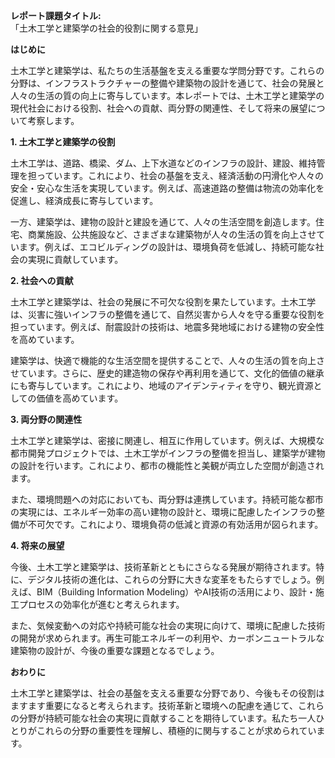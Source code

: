 **レポート課題タイトル:**  
「土木工学と建築学の社会的役割に関する意見」

**はじめに**

土木工学と建築学は、私たちの生活基盤を支える重要な学問分野です。これらの分野は、インフラストラクチャーの整備や建築物の設計を通じて、社会の発展と人々の生活の質の向上に寄与しています。本レポートでは、土木工学と建築学の現代社会における役割、社会への貢献、両分野の関連性、そして将来の展望について考察します。

**1. 土木工学と建築学の役割**

土木工学は、道路、橋梁、ダム、上下水道などのインフラの設計、建設、維持管理を担っています。これにより、社会の基盤を支え、経済活動の円滑化や人々の安全・安心な生活を実現しています。例えば、高速道路の整備は物流の効率化を促進し、経済成長に寄与しています。

一方、建築学は、建物の設計と建設を通じて、人々の生活空間を創造します。住宅、商業施設、公共施設など、さまざまな建築物が人々の生活の質を向上させています。例えば、エコビルディングの設計は、環境負荷を低減し、持続可能な社会の実現に貢献しています。

**2. 社会への貢献**

土木工学と建築学は、社会の発展に不可欠な役割を果たしています。土木工学は、災害に強いインフラの整備を通じて、自然災害から人々を守る重要な役割を担っています。例えば、耐震設計の技術は、地震多発地域における建物の安全性を高めています。

建築学は、快適で機能的な生活空間を提供することで、人々の生活の質を向上させています。さらに、歴史的建造物の保存や再利用を通じて、文化的価値の継承にも寄与しています。これにより、地域のアイデンティティを守り、観光資源としての価値を高めています。

**3. 両分野の関連性**

土木工学と建築学は、密接に関連し、相互に作用しています。例えば、大規模な都市開発プロジェクトでは、土木工学がインフラの整備を担当し、建築学が建物の設計を行います。これにより、都市の機能性と美観が両立した空間が創造されます。

また、環境問題への対応においても、両分野は連携しています。持続可能な都市の実現には、エネルギー効率の高い建物の設計と、環境に配慮したインフラの整備が不可欠です。これにより、環境負荷の低減と資源の有効活用が図られます。

**4. 将来の展望**

今後、土木工学と建築学は、技術革新とともにさらなる発展が期待されます。特に、デジタル技術の進化は、これらの分野に大きな変革をもたらすでしょう。例えば、BIM（Building Information Modeling）やAI技術の活用により、設計・施工プロセスの効率化が進むと考えられます。

また、気候変動への対応や持続可能な社会の実現に向けて、環境に配慮した技術の開発が求められます。再生可能エネルギーの利用や、カーボンニュートラルな建築物の設計が、今後の重要な課題となるでしょう。

**おわりに**

土木工学と建築学は、社会の基盤を支える重要な分野であり、今後もその役割はますます重要になると考えられます。技術革新と環境への配慮を通じて、これらの分野が持続可能な社会の実現に貢献することを期待しています。私たち一人ひとりがこれらの分野の重要性を理解し、積極的に関与することが求められています。